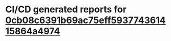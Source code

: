 # CI/CD generated reports for [0cb08c6391b69ac75eff593774361415864a4974](https://github.com/hydephp/develop/commit/0cb08c6391b69ac75eff593774361415864a4974)
